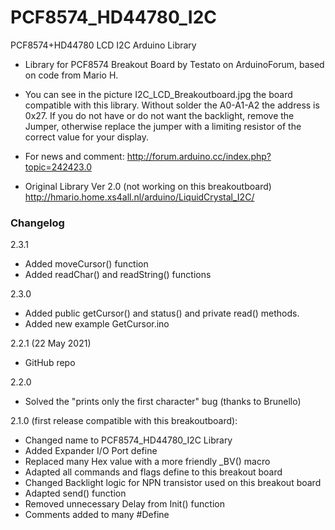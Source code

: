 # PCF8574_HD44780_I2C
PCF8574+HD44780 LCD I2C Arduino Library

- Library for PCF8574 Breakout Board by Testato on ArduinoForum, based on code from Mario H.

- You can see in the picture I2C_LCD_Breakoutboard.jpg the board compatible with this library. Without solder the A0-A1-A2 the address is 0x27. If you do not have or do not want the backlight, remove the Jumper, otherwise replace the jumper with a limiting resistor of the correct value for your display.

- For news and comment: http://forum.arduino.cc/index.php?topic=242423.0

- Original Library Ver 2.0 (not working on this breakoutboard) http://hmario.home.xs4all.nl/arduino/LiquidCrystal_I2C/

### Changelog
2.3.1
- Added moveCursor() function
- Added readChar() and readString() functions

2.3.0 
- Added public getCursor() and status() and private read() methods.
- Added new example GetCursor.ino

2.2.1 (22 May 2021)
- GitHub repo

2.2.0
- Solved the "prints only the first character" bug (thanks to Brunello)

2.1.0 (first release compatible with this breakoutboard): 
- Changed name to PCF8574_HD44780_I2C Library
- Added Expander I/O Port define
- Replaced many Hex value with a more friendly _BV() macro
- Adapted all commands and flags define to this breakout board
- Changed Backlight logic for NPN transistor used on this breakout board
- Adapted send() function
- Removed unnecessary Delay from Init() function
- Comments added to many #Define 
